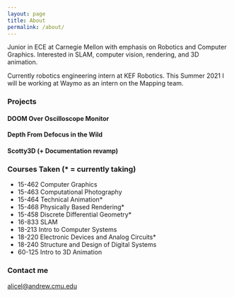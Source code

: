 ```yaml
---
layout: page
title: About
permalink: /about/
---
```


Junior in ECE at Carnegie Mellon with emphasis on Robotics and Computer
Graphics.  Interested in SLAM, computer vision, rendering, and 3D animation.

Currently robotics engineering intern at KEF Robotics.
This Summer 2021 I will be working at Waymo as an intern on the Mapping team.

### Projects


#### DOOM Over Oscilloscope Monitor
#### Depth From Defocus in the Wild
#### Scotty3D (+ Documentation revamp)

### Courses Taken (* = currently taking)

  - 15-462 Computer Graphics
  - 15-463 Computational Photography
  - 15-464 Technical Animation*
  - 15-468 Physically Based Rendering*
  - 15-458 Discrete Differential Geometry*
  - 16-833 SLAM
  - 18-213 Intro to Computer Systems
  - 18-220 Electronic Devices and Analog Circuits*
  - 18-240 Structure and Design of Digital Systems
  - 60-125 Intro to 3D Animation

### Contact me

[alicel@andrew.cmu.edu](mailto:alicel@andrew.cmu.ed)
